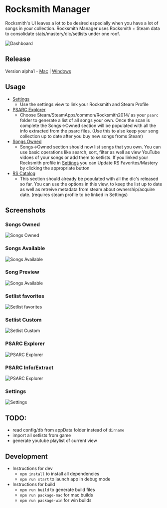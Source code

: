 # Rocksmith Manager
Rocksmith's UI leaves a lot to be desired especially when you have a lot of songs in your collection.  Rocksmith Manager uses Rocksmith + Steam data to consolidate stats/mastery/dlc/setlists under one roof. 

![Dashboard](https://github.com/sandiz/rs-manager/raw/master/assets/images/dashboard.png)
## Release
Version alpha1 - [Mac](https://github.com/sandiz/rs-manager/releases/download/alpha1/Rocksmith.Manager-macos-x64.zip) | [Windows](https://github.com/sandiz/rs-manager/releases/download/alpha1/Rocksmith.Manager-win32-x64.zip)


## Usage
- [Settings](#settings)
    - Use the settings view to link your Rocksmith and Steam Profile
- [PSARC Explorer](#psarc-explorer)
    - Choose Steam/SteamApps/common/Rocksmith2014/ as your `psarc` folder to generate a list of all songs your own. Once the scan is complete the Songs->Owned section will be populated with all the info extracted from the psarc files. (Use this to also keep your song collection up to date after you buy new songs froms Steam)
- [Songs Owned](#songs-owned)
    - Songs->Owned section should now list songs that you own. You can use basic operations like search, sort, filter as well as view YouTube vidoes of your songs or add them to setlists. If you linked your Rocksmith profile in [Settings](#settings) you can Update RS Favorites/Mastery by clicking the appropriate button
- [RS Catalog](#songs-available)
    - This section should already be populated with all the dlc's released so far. You can use the options in this view, to keep the list up to date as well as retreive metadata from steam about ownership/acquire date. (requires steam profile to be linked in Settings)

## Screenshots
### Songs Owned
![Songs Owned](https://github.com/sandiz/rs-manager/raw/master/assets/images/songs.owned.png)
### Songs Available
![Songs Available](https://github.com/sandiz/rs-manager/raw/master/assets/images/songs.available.png)
### Song Preview
![Songs Available](https://github.com/sandiz/rs-manager/raw/master/assets/images/songPreview.png)
### Setlist favorites
![Setlist favorites](https://github.com/sandiz/rs-manager/raw/master/assets/images/setlist.favorites.png)
### Setlist Custom
![Setlist Custom](https://github.com/sandiz/rs-manager/raw/master/assets/images/setlist.practicelist.png)
### PSARC Explorer
![PSARC Explorer](https://github.com/sandiz/rs-manager/raw/master/assets/images/psarcExplorer.png)
### PSARC Info/Extract
![PSARC Explorer](https://github.com/sandiz/rs-manager/raw/master/assets/images/extractFromPsarc.png)
### Settings
![Settings](https://github.com/sandiz/rs-manager/raw/master/assets/images/settings.png)


## TODO:
- read config/db from appData folder instead of `dirname`
- import all setlists from game
- generate youtube playlist of current view

## Development
- Instructions for dev
    - `npm install` to install all dependencies
    - `npm run start` to launch app in debug mode
- Instructions for build
    - `npm run build` to generate build files
    - `npm run package-mac` for mac builds
    - `npm run package-win` for win builds
